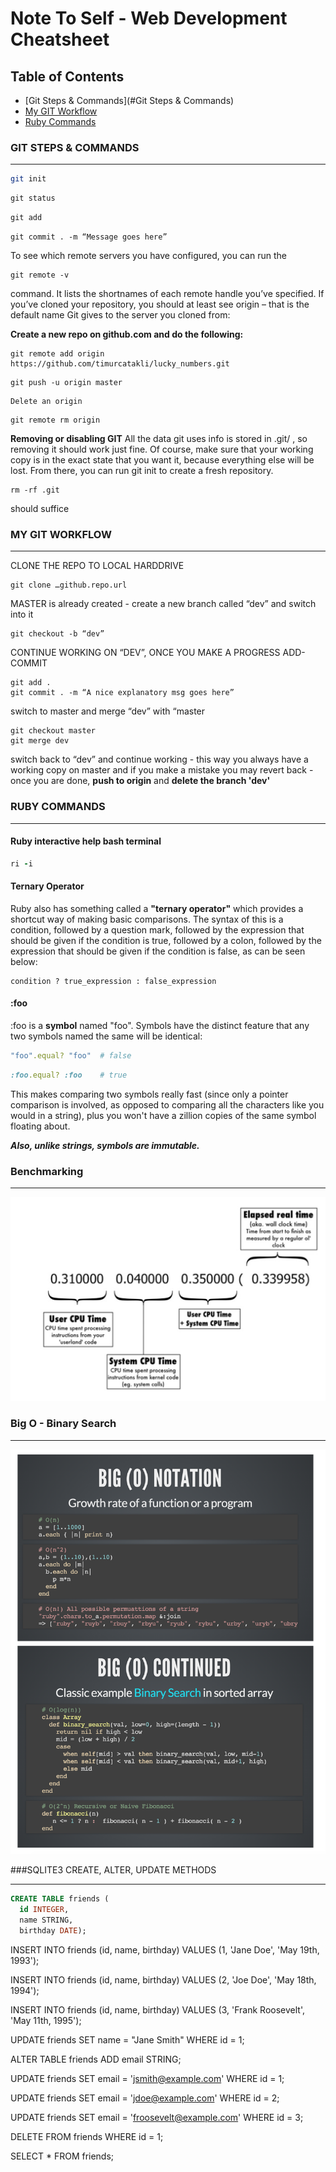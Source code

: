 # Note To Self - Web Development Cheatsheet

## Table of Contents
  - [Git Steps & Commands](#Git Steps & Commands)
  - [My GIT Workflow](#my-git-workflow)
  - [Ruby Commands](#ruby-commands)

### GIT STEPS & COMMANDS
***

```Bash
git init
```

```ruby
git status
```
```ruby
git add
```
```
git commit . -m “Message goes here”
```

To see which remote servers you have configured, you can run the

```
git remote -v
```

command. It lists the shortnames of each remote handle you’ve specified. If you’ve cloned your repository, you should at least see origin – that is the default name Git gives to the server you cloned from:

**Create a new repo on github.com and do the following:**
```
git remote add origin https://github.com/timurcatakli/lucky_numbers.git
```
```
git push -u origin master
```
```
Delete an origin
```
```
git remote rm origin
```

**Removing or disabling GIT**
All the data git uses info is stored in .git/ , so removing it should work just fine. Of course, make sure that your working copy is in the exact state that you want it, because everything else will be lost. From there, you can run git init to create a fresh repository. 
```
rm -rf .git 
```
should suffice

### MY GIT WORKFLOW
***

CLONE THE REPO TO LOCAL HARDDRIVE
```
git clone …github.repo.url
```
MASTER is already created - create a new branch called “dev” and switch into it
```
git checkout -b “dev”
```
CONTINUE WORKING ON “DEV”, ONCE YOU MAKE A PROGRESS ADD-COMMIT

```
git add .
git commit . -m “A nice explanatory msg goes here”
```

switch to master and merge “dev” with “master

```
git checkout master
git merge dev
```

switch back to “dev” and continue working - this way you always have a working copy on master and if you make a mistake you may revert back - once you are done,  **push to origin** and **delete the branch 'dev'**


### RUBY COMMANDS
***

#### **Ruby interactive help bash terminal**
```ruby
ri -i
```
#### **Ternary Operator**

Ruby also has something called a **"ternary operator"** which provides a shortcut way of making basic comparisons. The syntax of this is a condition, followed by a question mark, followed by the expression that should be given if the condition is true, followed by a colon, followed by the expression that should be given if the condition is false, as can be seen below:

```
condition ? true_expression : false_expression
```

#### **:foo**
:foo is a **symbol** named "foo". Symbols have the distinct feature that any two symbols named the same will be identical:
```ruby
"foo".equal? "foo"  # false
```
```ruby
:foo.equal? :foo    # true
```
This makes comparing two symbols really fast (since only a pointer comparison is involved, as opposed to comparing all the characters like you would in a string), plus you won't have a zillion copies of the same symbol floating about.

***Also, unlike strings, symbols are immutable.***

### Benchmarking
***

![Benchmarking](images/benchmarking.png "Benchmarking")

### Big O - Binary Search
***
![Big O - Binary Search](images/bigo.png "Big O - Binary Search")

###SQLITE3 CREATE, ALTER, UPDATE METHODS
***

```sql
CREATE TABLE friends (
  id INTEGER,
  name STRING,
  birthday DATE);
 ```
 
  
INSERT INTO friends (id, name, birthday) VALUES
(1, 'Jane Doe', 'May 19th, 1993');

INSERT INTO friends (id, name, birthday) VALUES
(2, 'Joe Doe', 'May 18th, 1994');

INSERT INTO friends (id, name, birthday) VALUES
(3, 'Frank Roosevelt', 'May 11th, 1995');

UPDATE friends
SET name = "Jane Smith"
WHERE id = 1;

ALTER TABLE friends ADD email STRING;

UPDATE friends
SET email = 'jsmith@example.com'
WHERE id = 1;

UPDATE friends
SET email = 'jdoe@example.com'
WHERE id = 2;

UPDATE friends
SET email = 'froosevelt@example.com'
WHERE id = 3;

DELETE FROM friends WHERE id = 1;

SELECT * FROM friends;
